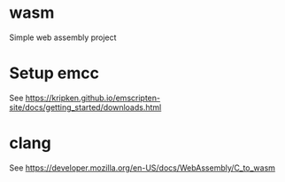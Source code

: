# wasm
Simple web assembly project

# Setup emcc

See https://kripken.github.io/emscripten-site/docs/getting_started/downloads.html

# clang

See https://developer.mozilla.org/en-US/docs/WebAssembly/C_to_wasm
